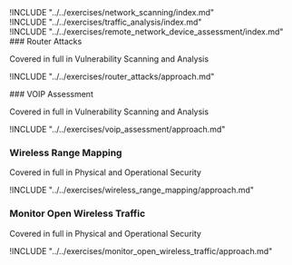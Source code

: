 
<div class="boxtext">
!INCLUDE "../../exercises/network_scanning/index.md"
</div>

<div class="boxtext">
!INCLUDE "../../exercises/traffic_analysis/index.md"
</div>

<div class="boxtext">
!INCLUDE "../../exercises/remote_network_device_assessment/index.md"
</div>

<div class="boxtext">
### Router Attacks

Covered in full in  Vulnerability Scanning and Analysis

!INCLUDE "../../exercises/router_attacks/approach.md"
</div>

<div class="boxtext">
### VOIP Assessment

Covered in full in  Vulnerability Scanning and Analysis

!INCLUDE "../../exercises/voip_assessment/approach.md"
</div>


<div class="boxtext">

### Wireless Range Mapping

Covered in full in Physical and Operational Security

!INCLUDE "../../exercises/wireless_range_mapping/approach.md"
</div>

<div class="boxtext">

### Monitor Open Wireless Traffic

Covered in full in Physical and Operational Security

!INCLUDE "../../exercises/monitor_open_wireless_traffic/approach.md"
</div>
